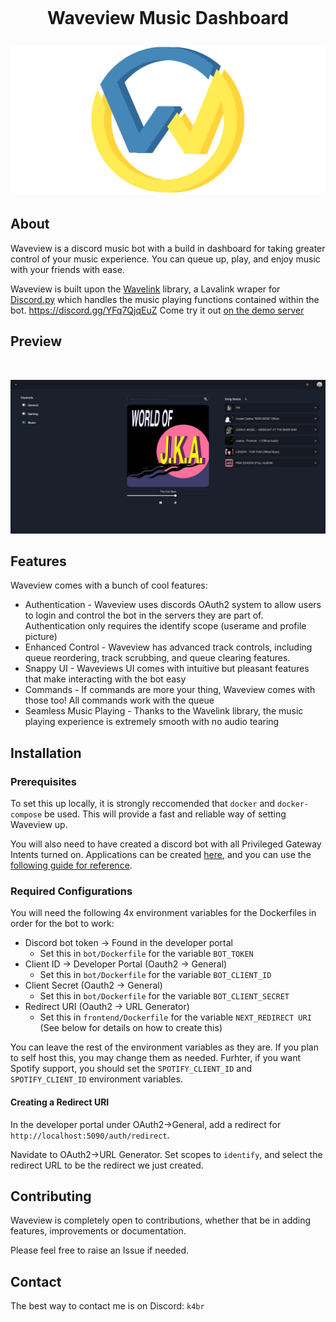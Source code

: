 <h1 align="center">
    <br>
    <p>Waveview Music Dashboard</p>
<img src="docs/waveview_stack.png">





## About
Waveview is a discord music bot with a build in dashboard for taking greater control of your music experience. You can queue up, play, and enjoy music with your friends with ease.

Waveview is built upon the [Wavelink](https://github.com/PythonistaGuild/Wavelink) library, a Lavalink wraper for [Discord.py](https://fastapi.tiangolo.com/) which handles the music playing functions contained within the bot.
https://discord.gg/YFq7QjqEuZ
Come try it out [on the demo server](https://discord.gg/YFq7QjqEuZ)

## Preview

<div align="center">
	<br />
	<p>
		<a><img src="docs/dashboard.png" alt="Music Dashboard" /></a>
	</p>
</div>


## Features

Waveview comes with a bunch of cool features:
- Authentication - Waveview uses discords OAuth2 system to allow users to login and control the bot in the servers they are part of. Authentication only requires the identify scope (userame and profile picture)
- Enhanced Control - Waveview has advanced track controls, including queue reordering, track scrubbing, and queue clearing features.
- Snappy UI - Waveviews UI comes with intuitive but pleasant features that make interacting with the bot easy
- Commands - If commands are more your thing, Waveview comes with those too! All commands  work with the queue
- Seamless Music Playing - Thanks to the Wavelink library, the music playing experience is extremely smooth with no audio tearing


## Installation

### Prerequisites

To set this up locally, it is strongly reccomended that `docker` and `docker-compose` be used. This will provide a fast and reliable way of setting Waveview up.

You will also need to have created a discord bot with all Privileged Gateway Intents turned on. Applications can be created [here](https://discord.com/developers/applications), and you can use the [following guide for reference](https://discordpy.readthedocs.io/en/stable/discord.html).

### Required Configurations

You will need the following 4x environment variables for the Dockerfiles in order for the bot to work:

- Discord bot token -> Found in the developer portal
  - Set this in `bot/Dockerfile` for the variable `BOT_TOKEN`
- Client ID -> Developer Portal (Oauth2 -> General)
  - Set this in `bot/Dockerfile` for the variable `BOT_CLIENT_ID`
- Client Secret (Oauth2 -> General)
  - Set this in `bot/Dockerfile` for the variable `BOT_CLIENT_SECRET`
- Redirect URI (Oauth2 -> URL Generator)
  - Set this in `frontend/Dockerfile` for the variable `NEXT_REDIRECT URI` (See below for details on how to create this)

You can leave the rest of the environment variables as they are. If you plan to self host this, you may change them as needed. Furhter, if you want Spotify support, you should set the `SPOTIFY_CLIENT_ID` and `SPOTIFY_CLIENT_ID` environment variables.

#### Creating a Redirect URI

In the developer portal under OAuth2->General, add a redirect for `http://localhost:5090/auth/redirect`.

Navidate to OAuth2->URL Generator. Set scopes to `identify`, and select the redirect URL to be the redirect we just created.

## Contributing

Waveview is completely open to contributions, whether that be in adding features, improvements or documentation.

Please feel free to raise an Issue if needed.

## Contact
 
The best way to contact me is on Discord: `k4br`


